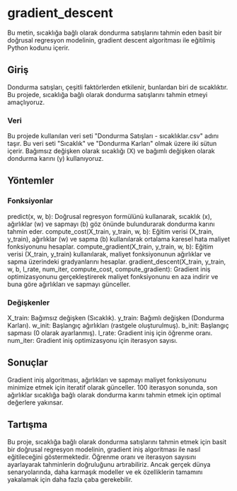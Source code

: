 # gradient_descent
Bu metin, sıcaklığa bağlı olarak dondurma satışlarını tahmin eden basit bir doğrusal regresyon modelinin, gradient descent algoritması ile eğitilmiş Python kodunu içerir.

## Giriş
Dondurma satışları, çeşitli faktörlerden etkilenir, bunlardan biri de sıcaklıktır. Bu projede, sıcaklığa bağlı olarak dondurma satışlarını tahmin etmeyi amaçlıyoruz.

### Veri
Bu projede kullanılan veri seti "Dondurma Satışları - sıcaklıklar.csv" adını taşır. Bu veri seti "Sıcaklık" ve "Dondurma Karları" olmak üzere iki sütun içerir. Bağımsız değişken olarak sıcaklığı (X) ve bağımlı değişken olarak dondurma karını (y) kullanıyoruz.

## Yöntemler
### Fonksiyonlar
predict(x, w, b): Doğrusal regresyon formülünü kullanarak, sıcaklık (x), ağırlıklar (w) ve sapmayı (b) göz önünde bulundurarak dondurma karını tahmin eder.
compute_cost(X_train, y_train, w, b): Eğitim verisi (X_train, y_train), ağırlıklar (w) ve sapma (b) kullanılarak ortalama karesel hata maliyet fonksiyonunu hesaplar.
compute_gradient(X_train, y_train, w, b): Eğitim verisi (X_train, y_train) kullanılarak, maliyet fonksiyonunun ağırlıklar ve sapma üzerindeki gradyanlarını hesaplar.
gradient_descent(X_train, y_train, w, b, l_rate, num_iter, compute_cost, compute_gradient): Gradient iniş optimizasyonunu gerçekleştirerek maliyet fonksiyonunu en aza indirir ve buna göre ağırlıkları ve sapmayı günceller.
### Değişkenler
X_train: Bağımsız değişken (Sıcaklık).
y_train: Bağımlı değişken (Dondurma Karları).
w_init: Başlangıç ağırlıkları (rastgele oluşturulmuş).
b_init: Başlangıç sapması (0 olarak ayarlanmış).
l_rate: Gradient iniş için öğrenme oranı.
num_iter: Gradient iniş optimizasyonu için iterasyon sayısı.
## Sonuçlar
Gradient iniş algoritması, ağırlıkları ve sapmayı maliyet fonksiyonunu minimize etmek için iteratif olarak günceller. 100 iterasyon sonunda, son ağırlıklar sıcaklığa bağlı olarak dondurma karını tahmin etmek için optimal değerlere yakınsar.

## Tartışma
Bu proje, sıcaklığa bağlı olarak dondurma satışlarını tahmin etmek için basit bir doğrusal regresyon modelinin, gradient iniş algoritması ile nasıl eğitileceğini göstermektedir. Öğrenme oranı ve iterasyon sayısını ayarlayarak tahminlerin doğruluğunu artırabiliriz. Ancak gerçek dünya senaryolarında, daha karmaşık modeller ve ek özelliklerin tamamını yakalamak için daha fazla çaba gerekebilir.

